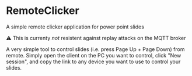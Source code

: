 # RemoteClicker
A simple remote clicker application for power point slides

:warning: This is currenty *not* resistent against replay attacks on the MQTT broker

A very simple tool to control slides (i.e. press Page Up + Page Down) from remote.
Simply open the client on the PC you want to control, click "New session", and copy the link to any device you want to use to control your slides.
